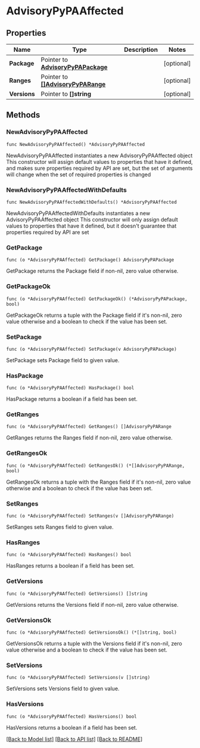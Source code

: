 # AdvisoryPyPAAffected

## Properties

Name | Type | Description | Notes
------------ | ------------- | ------------- | -------------
**Package** | Pointer to [**AdvisoryPyPAPackage**](AdvisoryPyPAPackage.md) |  | [optional] 
**Ranges** | Pointer to [**[]AdvisoryPyPARange**](AdvisoryPyPARange.md) |  | [optional] 
**Versions** | Pointer to **[]string** |  | [optional] 

## Methods

### NewAdvisoryPyPAAffected

`func NewAdvisoryPyPAAffected() *AdvisoryPyPAAffected`

NewAdvisoryPyPAAffected instantiates a new AdvisoryPyPAAffected object
This constructor will assign default values to properties that have it defined,
and makes sure properties required by API are set, but the set of arguments
will change when the set of required properties is changed

### NewAdvisoryPyPAAffectedWithDefaults

`func NewAdvisoryPyPAAffectedWithDefaults() *AdvisoryPyPAAffected`

NewAdvisoryPyPAAffectedWithDefaults instantiates a new AdvisoryPyPAAffected object
This constructor will only assign default values to properties that have it defined,
but it doesn't guarantee that properties required by API are set

### GetPackage

`func (o *AdvisoryPyPAAffected) GetPackage() AdvisoryPyPAPackage`

GetPackage returns the Package field if non-nil, zero value otherwise.

### GetPackageOk

`func (o *AdvisoryPyPAAffected) GetPackageOk() (*AdvisoryPyPAPackage, bool)`

GetPackageOk returns a tuple with the Package field if it's non-nil, zero value otherwise
and a boolean to check if the value has been set.

### SetPackage

`func (o *AdvisoryPyPAAffected) SetPackage(v AdvisoryPyPAPackage)`

SetPackage sets Package field to given value.

### HasPackage

`func (o *AdvisoryPyPAAffected) HasPackage() bool`

HasPackage returns a boolean if a field has been set.

### GetRanges

`func (o *AdvisoryPyPAAffected) GetRanges() []AdvisoryPyPARange`

GetRanges returns the Ranges field if non-nil, zero value otherwise.

### GetRangesOk

`func (o *AdvisoryPyPAAffected) GetRangesOk() (*[]AdvisoryPyPARange, bool)`

GetRangesOk returns a tuple with the Ranges field if it's non-nil, zero value otherwise
and a boolean to check if the value has been set.

### SetRanges

`func (o *AdvisoryPyPAAffected) SetRanges(v []AdvisoryPyPARange)`

SetRanges sets Ranges field to given value.

### HasRanges

`func (o *AdvisoryPyPAAffected) HasRanges() bool`

HasRanges returns a boolean if a field has been set.

### GetVersions

`func (o *AdvisoryPyPAAffected) GetVersions() []string`

GetVersions returns the Versions field if non-nil, zero value otherwise.

### GetVersionsOk

`func (o *AdvisoryPyPAAffected) GetVersionsOk() (*[]string, bool)`

GetVersionsOk returns a tuple with the Versions field if it's non-nil, zero value otherwise
and a boolean to check if the value has been set.

### SetVersions

`func (o *AdvisoryPyPAAffected) SetVersions(v []string)`

SetVersions sets Versions field to given value.

### HasVersions

`func (o *AdvisoryPyPAAffected) HasVersions() bool`

HasVersions returns a boolean if a field has been set.


[[Back to Model list]](../README.md#documentation-for-models) [[Back to API list]](../README.md#documentation-for-api-endpoints) [[Back to README]](../README.md)


